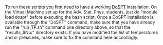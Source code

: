 To run these scripts you first need to have a working [DoSPT](dospt.org)
installation. On the Virtual Machine set up for the Adv. Stat. Phys.
students, just do "module load dospt" before executing the bash script.
Once a DoSPT installation is available through the "DoSPT" command, make
sure that you have already run the "run_TP.sh" command one directory above,
so that the "results_$Np/" directory exists. If you have modified the list
of temperatures and or pressures, make sure to fix the command here
accordingly.

